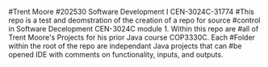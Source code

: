 #Trent Moore
#202530 Software Development I CEN-3024C-31774
#This repo is a test and deomstration of the creation of a repo for source #control in Software Decelopment CEN-3024C module 1. Within this repo are #all of Trent Moore's Projects for his prior Java course COP3330C. Each #Folder within the root of the repo are independant Java projects that can #be opened IDE with comments on functionality, inputs, and outputs. 
